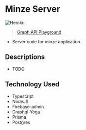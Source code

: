# Minze Server
![Heroku](https://heroku-badge.herokuapp.com/?app=minze-server)

> [Graph API Playground](https://minze-server.herokuapp.com/playground)

- Server code for minze application.

## **Descriptions**
- TODO

## **Technology Used**
- Typescript
- NodeJS
- Firebase-admin
- Graphql-Yoga
- Prisma
- Postgres
